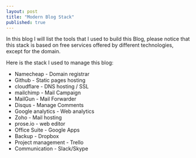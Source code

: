```yaml
---
layout: post
title: "Modern Blog Stack"
published: true
---
```

In this blog I will list the tools that I used to build this Blog, please notice that this stack is based on free services offered by different technologies, except for the domain.

Here is the stack I used to manage this blog:

* Namecheap - Domain registrar
* Github - Static pages hosting
* cloudflare - DNS hosting / SSL
* mailchimp - Mail Campaign
* MailGun - Mail Forwarder
* Disqus - Manage Comments
* Google analytics - Web analytics
* Zoho - Mail hosting
* prose.io - web editor
* Office Suite - Google Apps
* Backup - Dropbox
* Project management - Trello 
* Communication - Slack/Skype
